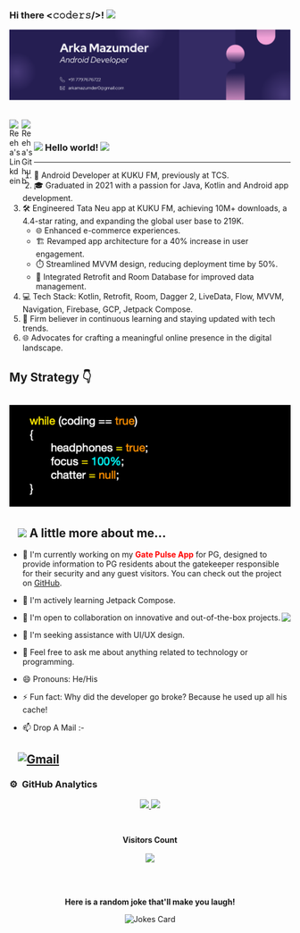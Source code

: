 ### Hi there <𝚌𝚘𝚍𝚎𝚛𝚜/>! <img src="https://github.com/TheDudeThatCode/TheDudeThatCode/blob/master/Assets/Hi.gif" width="29px">
![](https://github.com/Jarvis-byte/Jarvis-byte/blob/master/Card2.png)




<br />

<a href="https://www.linkedin.com/in/arka-mazumder/">
  <img align="left" alt="Reeha's Linkdein" width="22px" src="https://cdn.jsdelivr.net/npm/simple-icons@v3/icons/linkedin.svg" />
</a>
<a href="https://github.com/Jarvis-byte">
  <img align="left" alt="Reeha's Github" width="22px" src="https://cdn.jsdelivr.net/npm/simple-icons@v3/icons/github.svg" />
</a>


<br />

### <img src="https://github.com/rajput2107/rajput2107/blob/master/Assets/Hi.gif" width="29px"> Hello world!&nbsp;<img src="https://github.com/rajput2107/rajput2107/blob/master/Assets/Earth.gif" width="24px">
  ---
1. 🚀 Android Developer at KUKU FM, previously at TCS.
2. 🎓 Graduated in 2021 with a passion for Java, Kotlin and Android app development.
3. 🛠️ Engineered Tata Neu app at KUKU FM, achieving 10M+ downloads, a 4.4-star rating, and expanding the global user base to 219K.
     - 🌐 Enhanced e-commerce experiences.
     - 🏗️ Revamped app architecture for a 40% increase in user engagement.
     - ⏱️ Streamlined MVVM design, reducing deployment time by 50%.
     - 🔄 Integrated Retrofit and Room Database for improved data management.
4. 💻 Tech Stack: Kotlin, Retrofit, Room, Dagger 2, LiveData, Flow, MVVM, Navigation, Firebase, GCP, Jetpack Compose.
5. 🧠 Firm believer in continuous learning and staying updated with tech trends.
6. 🌐 Advocates for crafting a meaningful online presence in the digital landscape.

## My Strategy 👇
![Strategy](https://github.com/Jarvis-byte/Jarvis-byte/blob/master/strategy.png)
---
## &nbsp; &nbsp;<img src="https://media.giphy.com/media/VgCDAzcKvsR6OM0uWg/giphy.gif" width="50"> **A little more about me...**  

- 🔭 I'm currently working on my <span style="color: red">**Gate Pulse App**</span> for PG, designed to provide information to PG residents about the gatekeeper responsible for their security and any guest visitors. You can check out the project on [GitHub](https://github.com/Jarvis-byte/Gate-Pulse).
- 🌱 I'm actively learning Jetpack Compose.
- 👯 I'm open to collaboration on innovative and out-of-the-box projects. <img align="right" src="https://github.com/rajput2107/rajput2107/blob/master/Assets/Developer.gif"/>
- 🤔 I'm seeking assistance with UI/UX design.
- 💬 Feel free to ask me about anything related to technology or programming.
- 😄 Pronouns: He/His
- ⚡ Fun fact: Why did the developer go broke? Because he used up all his cache!

 - :mailbox: Drop A Mail :-

## &nbsp; &nbsp;[![Gmail](https://img.shields.io/badge/-GMAIL-D14836?style=for-the-badge&logo=gmail&logoColor=white)](mailto:arkamazumder0@gmail.com)

### ⚙️ &nbsp;GitHub Analytics
<p align="center">
<a href="https://github.com/Jarvis-byte">
  <img height="180em" src="https://github-readme-stats-eight-theta.vercel.app/api?username=Jarvis-byte&show_icons=true&theme=algolia&include_all_commits=true&count_private=true"/>
  <img height="180em" src="https://github-readme-stats-eight-theta.vercel.app/api/top-langs/?username=Jarvis-byte&&layout=compact&langs_count=8&theme=algolia"/>
</a>
</p>

<div align="center">
<br><p align="centre"><b>Visitors Count</b></p>  
<p align="center"><img align="center" src="https://profile-counter.glitch.me/{Cyebukayire}/count.svg" /></p> 
<br></div>



<!-- START NEW SECTION -->
<div align="center">
 <br>
 <p align="centre"><b> Here is a random joke that'll make you laugh!</b></p>
 
 
![Jokes Card](https://readme-jokes.vercel.app/api)
 
<br>
</div>
